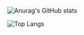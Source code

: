 ![Anurag's GitHub stats](https://github-readme-stats.vercel.app/api?username=he1fire&theme=discord_old_blurple&show_icons=true&hide_title&hide_rank)

![Top Langs](https://github-readme-stats.vercel.app/api/top-langs/?username=he1fire&theme=discord_old_blurple&layout=compact&hide_title)



<!--
**he1fire/he1fire** is a ✨ _special_ ✨ repository because its `README.md` (this file) appears on your GitHub profile.

Here are some ideas to get you started:

- 🔭 I’m currently working on ...
- 🌱 I’m currently learning ...
- 👯 I’m looking to collaborate on ...
- 🤔 I’m looking for help with ...
- 💬 Ask me about ...
- 📫 How to reach me: ...
- 😄 Pronouns: ...
- ⚡ Fun fact: ...
-->
